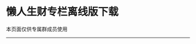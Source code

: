# 懒人生财专栏离线版下载

本页面仅供专属群成员使用



***

[]( AI_html.html ':include :type=iframe width=100% height=900px')





